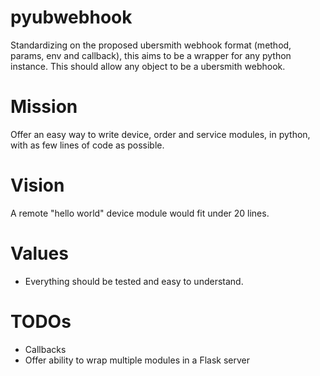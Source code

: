 
pyubwebhook
===========

Standardizing on the proposed ubersmith webhook format (method, params, env and callback),
this aims to be a wrapper for any python instance. This should allow any object to be a ubersmith webhook.


Mission
=======

Offer an easy way to write device, order and service modules, in python, with as few lines of code as possible.


Vision
======

A remote "hello world" device module would fit under 20 lines.


Values
======

* Everything should be tested and easy to understand.

TODOs
=====

* Callbacks
* Offer ability to wrap multiple modules in a Flask server
